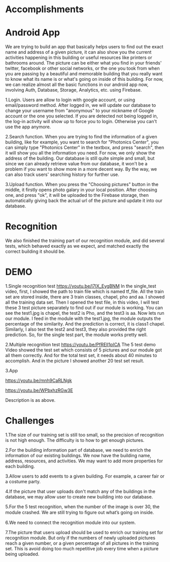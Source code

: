 # Accomplishments
# Android App

We are trying to build an app that basically helps users to find out the exact name and address of a given picture, it can also show you the current activities happening in this building or useful resources like printers or bathrooms around. 
The picture can be either what you find in your friends' twitter, facebook or other social networks, or the one you took from when you are passing by a beautiful and memorable building that you really want to know what its name is or what's going on inside of this building.
For now, we can realize almost all the basic functions in our android app now, involving Auth, Database, Storage, Analytics, etc. using Firebase.

1.Login. Users are allow to login with google account, or using email/password method. After logged in, we will update our database to change your username from "anonymous" to your nickname of Google account or the one you selected. If you are detected not being logged in, the log-in activity will show up to force you to login. Otherwise you can't use the app anymore.

2.Search function. When you are trying to find the information of a given building, like for example, you want to search for "Photonics Center", you can simply type "Photonics Center" in the textbox, and press "search", then it will show you all the information you need. For now, we only show the address of the building. Our database is still quite simple and small, but since we can already retrieve value from our database, it won't be a problem if you want to show more in a more decent way. By the way, we can also track users' searching history for further use.

3.Upload function. When you press the "Choosing pictures" button in the middle, it firstly opens photo galary in your local position. After choosing one, and press "ok", it will be uploaded to the Firebase storage, then automatically giving back the actual url of the picture and update it into our database.  

# Recognition

We also finished the training part of our recognition module, and did several tests, which behaved exactly as we expect, and matched exactly the correct building it should be. 

# DEMO

1.Single recognition test
https://youtu.be/l7IX_EygBNM
In the single_test video, first, I showed the path to train file which is named tf_file. 
All the train set are stored inside, there are 3 train classes, chapel, pho and aa. I showed all the training data set. 
Then I opened the test file, in this video, I will test these 3 test picture separately to find out if our module is working. You can see the test1.jpg is chapel, the test2 is Pho, and the test3 is aa. 
Now lets run our module. 
I feed in the module with the test1.jpg, the module outputs the percentage of the similarity. And the prediction is correct, it is class1 chapel. 
Similarly, I also test the test2 and test3, they also provided the right prediction. So, for the single test part, the module works pretty well.

2.Multiple recognition test
https://youtu.be/PfREll1pICA
The 5 test demo Video showed the test set which consists of 5 pictures and our module got all them correctly.
And for the total test set, it needs about 40 minutes to accomplish. And in the picture I showed another 20 test set result.

3.App

https://youtu.be/mnh9CaRLNgk

https://youtu.be/WPbxhzRGw3E

Description is as above.


# Challenges

1.The size of our training set is still too small, so the precision of recognition is not high enough. The difficulty is to how to get enough pictures.

2.For the building information part of database, we need to enrich the information of our existing buildings. We now have the building name, address, resources, and activities. We may want to add more properties for each building.

3.Allow users to add events to a given building. For example, a career fair or a costume party.

4.If the picture that user uploads don't match any of the buildings in the database, we may allow user to create new building into our database.

5.For the 5 test recognition, when the number of the image is over 30, the module crashed. We are still trying to ﬁgure out what’s going on inside.

6.We need to connect the recognition module into our system.

7.The picture that users upload should be used to enrich our training set for recognition module. But only if the numbers of newly uploaded pictures reach a given number, or a given percentage of all pictures in the training set. This is avoid doing too much repetitive job every time when a picture being uploaded.

